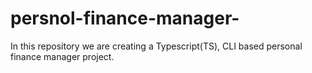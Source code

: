# persnol-finance-manager-
In this repository we are creating a Typescript(TS), CLI based personal finance manager project.
